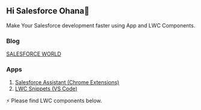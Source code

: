 ## Hi Salesforce Ohana👋

Make Your Salesforce development faster using App and LWC Components.

### Blog

 [SALESFORCE WORLD](http://nikforce.blogspot.com/)

### Apps

1. [Salesforce Assistant (Chrome Extensions)](https://chrome.google.com/webstore/detail/salesforce-assistant/acpngnlieelljdlljmenkagbonaicccj)
2. [LWC Snippets (VS Code)](https://marketplace.visualstudio.com/items?itemName=Nik-Creation.lwc-salesforce)

 ⚡ Please find LWC components below.

<!--
**Nisar-99/Nisar-99** is a ✨ _special_ ✨ repository because its `README.md` (this file) appears on your GitHub profile.

Here are some ideas to get you started:

- 🔭 I’m currently working on ...
- 🌱 I’m currently learning ...
- 👯 I’m looking to collaborate on ...
- 🤔 I’m looking for help with ...
- 💬 Ask me about ...
- 📫 How to reach me: ...
- 😄 Pronouns: ...
- ⚡ Fun fact: ...
-->
